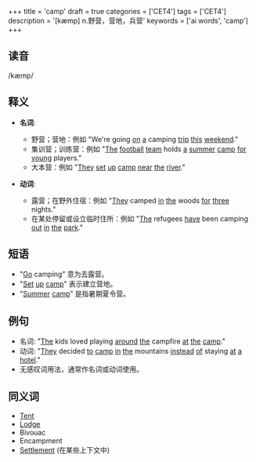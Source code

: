 +++
title = 'camp'
draft = true
categories = ['CET4']
tags = ['CET4']
description = '[kæmp] n.野营，营地，兵营'
keywords = ['ai words', 'camp']
+++

## 读音
/kæmp/

## 释义
- **名词**:
  - 野营；营地：例如 "We're going [on](/post/on/) [a](/post/a/) camping [trip](/post/trip/) [this](/post/this/) [weekend](/post/weekend/)."
  - 集训营；训练营：例如 "[The](/post/the/) [football](/post/football/) [team](/post/team/) holds [a](/post/a/) [summer](/post/summer/) [camp](/post/camp/) [for](/post/for/) [young](/post/young/) players."
  - 大本营：例如 "[They](/post/they/) [set](/post/set/) [up](/post/up/) [camp](/post/camp/) [near](/post/near/) [the](/post/the/) [river](/post/river/)."

- **动词**:
  - 露营；在野外住宿：例如 "[They](/post/they/) camped [in](/post/in/) [the](/post/the/) woods [for](/post/for/) [three](/post/three/) nights."
  - 在某处停留或设立临时住所：例如 "[The](/post/the/) refugees [have](/post/have/) been camping [out](/post/out/) [in](/post/in/) [the](/post/the/) [park](/post/park/)."

## 短语
- "[Go](/post/go/) camping" 意为去露营。
- "[Set](/post/set/) [up](/post/up/) [camp](/post/camp/)" 表示建立营地。
- "[Summer](/post/summer/) [camp](/post/camp/)" 是指暑期夏令营。

## 例句
- 名词: "[The](/post/the/) kids loved playing [around](/post/around/) [the](/post/the/) campfire [at](/post/at/) [the](/post/the/) [camp](/post/camp/)."
- 动词: "[They](/post/they/) decided [to](/post/to/) [camp](/post/camp/) [in](/post/in/) [the](/post/the/) mountains [instead](/post/instead/) [of](/post/of/) staying [at](/post/at/) [a](/post/a/) [hotel](/post/hotel/)."
- 无感叹词用法，通常作名词或动词使用。

## 同义词
- [Tent](/post/tent/)
- [Lodge](/post/lodge/)
- Bivouac
- Encampment
- [Settlement](/post/settlement/) (在某些上下文中)
